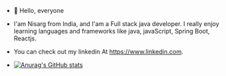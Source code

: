 - 👋 Hello, everyone
- I'am Nisarg from India, and I'am a Full stack java developer. I really enjoy learning languages and frameworks like java, javaScript, Spring Boot, Reactjs.
- You  can check out my linkedin At https://www.linkedin.com.

- [![Anurag's GitHub stats](https://github-readme-stats.vercel.app/api?username=Nisarg-193)](https://github.com/anuraghazra/github-readme-stats)
